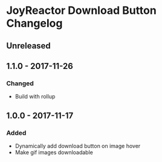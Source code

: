# JoyReactor Download Button Changelog

## Unreleased

## 1.1.0 - 2017-11-26
### Changed
- Build with rollup

## 1.0.0 - 2017-11-17
### Added
- Dynamically add download button on image hover
- Make gif images downloadable